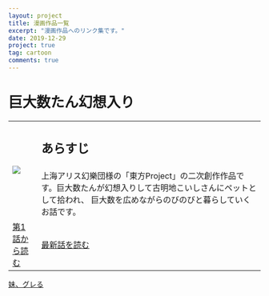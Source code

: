 ```yaml
---
layout: project
title: 漫画作品一覧
excerpt: "漫画作品へのリンク集です。"
date: 2019-12-29
project: true
tag: cartoon
comments: true
---
```


<div class="wrapper animated fadeIn">
  <div class="content">
    <div class="post-title">
      <h1>巨大数たん幻想入り</h1>
    </div>
    <div class="content">
      <table>
        <tr>
          <td rowspan="2" colspan="2">
            <img src = "{{ site.url }}/assets/img/kyodaisuutan-gensouiri-logo.png">
          </td>
          <td colspan="4">
            <h2>あらすじ</h2>
          </td>
        </tr>
        <tr>
          <td colspan="4">
            上海アリス幻樂団様の「東方Project」の二次創作作品です。巨大数たんが幻想入りして古明地こいしさんにペットとして拾われ、
            巨大数を広めながらのびのびと暮らしていくお話です。
          </td>
        </tr>
        <tr>
          <td colspan="3">
            <a class="btn zoombtn" href="https://www.pixiv.net/user/20006473/series/35747">
              第1話から読む
            </a>
          </td>
          <td colspan="3">
            <a class="btn zoombtn" href="https://www.pixiv.net/artworks/78582396">
              最新話を読む
            </a>
          </td>
        </tr>
      </table>
    </div>
  </div>
</div>


[妹、グレる](https://www.pixiv.net/user/20006473/series/8073)
